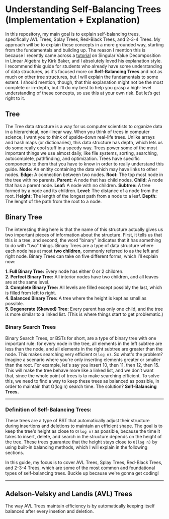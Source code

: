 # Understanding Self-Balancing Trees (Implementation + Explanation)

In this repository, my main goal is to explain self-balancing trees, specifically AVL Trees, Splay Trees, Red-Black Trees, and 2-3-4 Trees. My approach will be to explain these concepts in a more grounded way, starting from the fundamentals and building up. The reason I mention this is because I recently came across a [tutorial](https://davetang.org/file/Singular_Value_Decomposition_Tutorial.pdf) on Singular Value Decomposition in Linear Algebra by Kirk Baker, and I absolutely loved his explanation style. I recommend this guide for students who already have some understanding of data structures, as it's focused more on **Self-Balancing Trees** and not as much on other tree structures, but I will explain the fundamentals to some extent. I should mention, though, that this explanation might not be the most complete or in-depth, but I’ll do my best to help you grasp a high-level understanding of these concepts, so use this at your own risk. But let’s get right to it.

## Tree
The Tree data structure is a way for us computer scientists to organize data in a hierarchical, non-linear way. When you think of trees in computer science, I want you to think of upside-down real-life trees. Unlike arrays and hash maps (or dictionaries), this data structure has depth, which lets us do some really cool stuff in a speedy way. Trees power some of the most important things we use almost daily, like file systems, sorting, searching, autocomplete, pathfinding, and optimization. Trees have specific components to them that you have to know in order to really understand this guide.
**Node:** An enitity containing the data which may have links to other nodes. 
**Edge:** A connection between two nodes.
**Root:** The top most node in the tree with no parents.
**Parent:** A node that has child nodes.
**Child:** A node that has a parent node.
**Leaf:** A node with no children.
**Subtree:** A tree formed by a node and its children. 
**Level:** The distance of a node from the root.
**Height:** The length of the longest path from a node to a leaf.
**Depth:** The lenght of the path from the root to a node. 

## Binary Tree 
The interesting thing here is that the name of this structure actually gives us two important pieces of information about the structure. First, it tells us that this is a tree, and second, the word "binary" indicates that it has something to do with "two" things. Binary Trees are a type of data structure where each node has at most **two children**, commonly referred to as the left and right node. Binary Trees can take on five different forms, which I’ll explain now:

**1. Full Binary Tree:** Every node has either 0 or 2 children.  
**2. Perfect Binary Tree:** All interior nodes have two children, and all leaves are at the same level.  
**3. Complete Binary Tree:** All levels are filled except possibly the last, which is filled from left to right.  
**4. Balanced Binary Tree:** A tree where the height is kept as small as possible.  
**5. Degenerate (Skewed) Tree:** Every parent has only one child, and the tree is more similar to a linked list. (This is where things start to get problematic.)

### Binary Search Trees
Binary Search Trees, or BSTs for short, are a type of binary tree with one important rule: for every node in the tree, all elements in the left subtree are less than the node, and all elements in the right subtree are greater than the node. This makes searching very efficient `O(log n)`. So what's the problem? Imagine a scenario where you're only inserting elements greater or smaller than the root. For example, let's say you insert 10, then 11, then 12, then 15. This will make the tree behave more like a linked list, and we don’t want that, since the whole point of trees is to make searching efficient. 
To solve this, we need to find a way to keep these trees as balanced as possible, in order to maintain that O(log n) search time.
The solution? **Self-Balancing Trees.**

***

### Definition of Self-Balancing Trees:
These trees are a type of BST that automatically adjust their structure during insertions and deletions to maintain an efficient shape. The goal is to keep the tree's height as close to `O(log n)` as possible, because the time it takes to insert, delete, and search in the structure depends on the height of the tree. These trees guarantee that the height stays close to `O(log n)` by using built-in balancing methods, which I will explain in the following sections. 

In this guide, my focus is to cover AVL Trees, Splay Trees, Red-Black Trees, and 2-3-4 Trees, which are some of the most common and foundational types of self-balancing trees. Buckle up because we're gonna get coding!

***
 
## Adelson-Velsky and Landis (AVL) Trees
The way AVL Trees maintain efficiency is by automatically keeping itself balanced after every insetion and deletion. 



